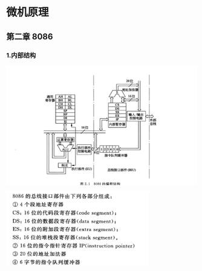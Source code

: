# 微机原理

## 第二章 8086

### 1.内部结构

![image-20250220132933994](微机原理.assets/image-20250220132933994.png)

![image-20250220133146426](微机原理.assets/image-20250220133146426.png)